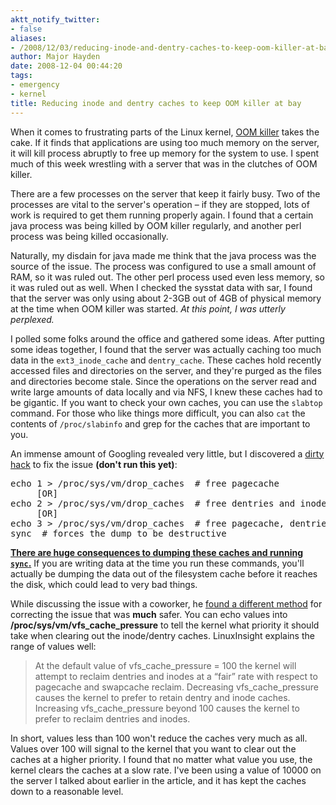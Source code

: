 ```yaml
---
aktt_notify_twitter:
- false
aliases:
- /2008/12/03/reducing-inode-and-dentry-caches-to-keep-oom-killer-at-bay/
author: Major Hayden
date: 2008-12-04 00:44:20
tags:
- emergency
- kernel
title: Reducing inode and dentry caches to keep OOM killer at bay
---
```


When it comes to frustrating parts of the Linux kernel, [OOM killer][1] takes the cake. If it finds that applications are using too much memory on the server, it will kill process abruptly to free up memory for the system to use. I spent much of this week wrestling with a server that was in the clutches of OOM killer.

There are a few processes on the server that keep it fairly busy. Two of the processes are vital to the server's operation &#8211; if they are stopped, lots of work is required to get them running properly again. I found that a certain java process was being killed by OOM killer regularly, and another perl process was being killed occasionally.

Naturally, my disdain for java made me think that the java process was the source of the issue. The process was configured to use a small amount of RAM, so it was ruled out. The other perl process used even less memory, so it was ruled out as well. When I checked the sysstat data with sar, I found that the server was only using about 2-3GB out of 4GB of physical memory at the time when OOM killer was started. _At this point, I was utterly perplexed._

I polled some folks around the office and gathered some ideas. After putting some ideas together, I found that the server was actually caching too much data in the `ext3_inode_cache` and `dentry_cache`. These caches hold recently accessed files and directories on the server, and they're purged as the files and directories become stale. Since the operations on the server read and write large amounts of data locally and via NFS, I knew these caches had to be gigantic. If you want to check your own caches, you can use the `slabtop` command. For those who like things more difficult, you can also `cat` the contents of `/proc/slabinfo` and grep for the caches that are important to you.

An immense amount of Googling revealed very little, but I discovered a [dirty hack][2] to fix the issue **(don't run this yet)**:

<pre lang="html">echo 1 > /proc/sys/vm/drop_caches  # free pagecache
     [OR]
echo 2 > /proc/sys/vm/drop_caches  # free dentries and inodes
     [OR]
echo 3 > /proc/sys/vm/drop_caches  # free pagecache, dentries and inodes
sync  # forces the dump to be destructive</pre>

**<u>There are huge consequences to dumping these caches and running `sync`.</u>** If you are writing data at the time you run these commands, you'll actually be dumping the data out of the filesystem cache before it reaches the disk, which could lead to very bad things.

While discussing the issue with a coworker, he [found a different method][3] for correcting the issue that was **much** safer. You can echo values into **/proc/sys/vm/vfs\_cache\_pressure** to tell the kernel what priority it should take when clearing out the inode/dentry caches. LinuxInsight explains the range of values well:

> At the default value of vfs\_cache\_pressure = 100 the kernel will attempt to reclaim dentries and inodes at a &#8220;fair&#8221; rate with respect to pagecache and swapcache reclaim. Decreasing vfs\_cache\_pressure causes the kernel to prefer to retain dentry and inode caches. Increasing vfs\_cache\_pressure beyond 100 causes the kernel to prefer to reclaim dentries and inodes.

In short, values less than 100 won't reduce the caches very much as all. Values over 100 will signal to the kernel that you want to clear out the caches at a higher priority. I found that no matter what value you use, the kernel clears the caches at a slow rate. I've been using a value of 10000 on the server I talked about earlier in the article, and it has kept the caches down to a reasonable level.

 [1]: http://linux-mm.org/OOM_Killer
 [2]: http://www.linuxinsight.com/proc_sys_vm_drop_caches.html
 [3]: http://www.linuxinsight.com/proc_sys_vm_vfs_cache_pressure.html